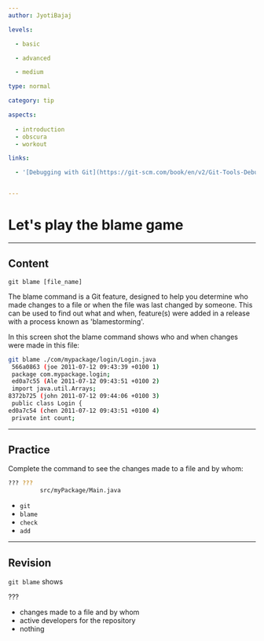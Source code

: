 ```yaml
---
author: JyotiBajaj

levels:

  - basic

  - advanced

  - medium

type: normal

category: tip

aspects:
  
  - introduction
  - obscura
  - workout

links:

  - '[Debugging with Git](https://git-scm.com/book/en/v2/Git-Tools-Debugging-with-Git){website}'


---
```


# Let's play the blame game

---
## Content

```
git blame [file_name]

```
The blame command is a Git feature, designed to help you determine who made changes to a file or when the file was last changed by someone. This can be used to find out what and when, feature(s) were added in a release with a process known as 'blamestorming'.

In this screen shot the blame command shows who and when changes were made in this file:

```bash
git blame ./com/mypackage/login/Login.java
 566a0863 (joe 2011-07-12 09:43:39 +0100 1)
 package com.mypackage.login;
 ed0a7c55 (Ale 2011-07-12 09:43:51 +0100 2)
 import java.util.Arrays;
8372b725 (john 2011-07-12 09:44:06 +0100 3) 
 public class Login {
ed0a7c54 (chen 2011-07-12 09:43:51 +0100 4)
 private int count;

```

---
## Practice

Complete the command to see the changes made to a file and by whom:
```bash
??? ??? 
         src/myPackage/Main.java
```

* `git`
* `blame`
* `check`
* `add`

---
## Revision

`git blame` shows

 ???

* changes made to a file and by whom
* active developers for the repository
* nothing

 
 
